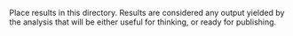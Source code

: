 Place results in this directory. Results are considered any output yielded 
by the analysis that will be either useful for thinking, or ready for publishing.

